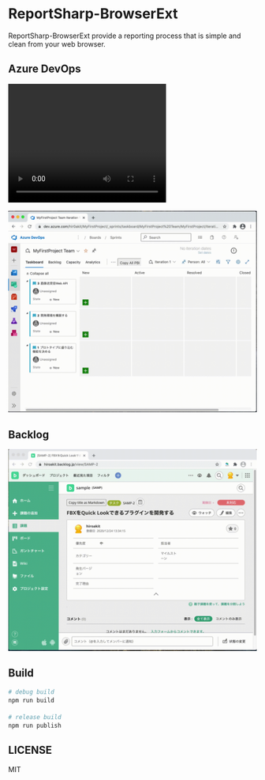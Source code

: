 # ReportSharp-BrowserExt

ReportSharp-BrowserExt provide a reporting process that is simple and clean from your web browser.

## Azure DevOps

<video width="320" height="240" controls>
  <source src="./doc/videos/RreportSharp_AzureDevOps_Ext.mp4" type="video/mp4">
</video>

![Azure DevOps](./doc/summary/RreportSharp_AzureDevOps_Ext.gif)

## Backlog

![Backlog](./doc/summary/RreportSharp_Backlog_Ext.gif)

## Build

```sh
# debug build
npm run build

# release build
npm run publish 
```

## LICENSE

MIT
